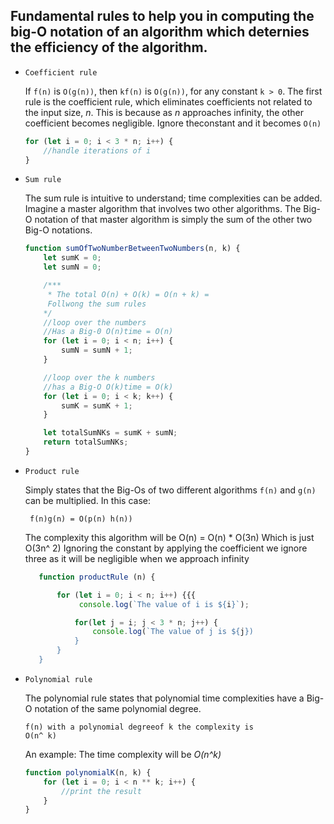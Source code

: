 <!-- @format -->

## Fundamental rules to help you in computing the big-O notation of an algorithm which deternies the efficiency of the algorithm.

-   `Coefficient rule`

    If `f(n)` is `O(g(n))`, then `kf(n)` is `O(g(n))`, for any constant `k > 0`.
    The first rule is the coefficient rule, which eliminates coefficients not
    related to the input size, <em> n</em>. This is because as <em>n</em>
    approaches infinity, the other coefficient becomes negligible. Ignore
    theconstant and it becomes `O(n)`

    ```js
    for (let i = 0; i < 3 * n; i++) {
    	//handle iterations of i
    }
    ```

-   `Sum rule`

    The sum rule is intuitive to understand; time complexities can be added.
    Imagine a master algorithm that involves two other algorithms. The Big-O
    notation of that master algorithm is simply the sum of the other two Big-O
    notations.

    ```js
    function sumOfTwoNumberBetweenTwoNumbers(n, k) {
    	let sumK = 0;
    	let sumN = 0;

    	/***
         * The total O(n) + O(k) = O(n + k) = 
         Follwong the sum rules
        */
    	//loop over the numbers
    	//Has a Big-0 O(n)time = O(n)
    	for (let i = 0; i < n; i++) {
    		sumN = sumN + 1;
    	}

    	//loop over the k numbers
    	//has a Big-O O(k)time = O(k)
    	for (let i = 0; i < k; k++) {
    		sumK = sumK + 1;
    	}

    	let totalSumNKs = sumK + sumN;
    	return totalSumNKs;
    }
    ```

-   `Product rule`

    Simply states that the Big-Os of two different algorithms `f(n)` and `g(n)`
    can be multiplied. In this case:

         f(n)g(n) = O(p(n) h(n))

    The complexity this algorithm will be O(n) = O(n) \* O(3n) Which is just
    O(3n^ 2) Ignoring the constant by applying the coefficient we ignore three
    as it will be negligible when we approach infinity

    ```js
       function productRule (n) {

           for (let i = 0; i < n; i++) {{{
                console.log(`The value of i is ${i}`);

               for(let j = i; j < 3 * n; j++) {
                   console.log(`The value of j is ${j})
               }
           }
       }
    ```

-   `Polynomial rule`

    The polynomial rule states that polynomial time complexities have a Big-O
    notation of the same polynomial degree.

        f(n) with a polynomial degreeof k the complexity is
        O(n^ k)

    An example: The time complexity will be <em>O(n^k)</em>

    ```js
    function polynomialK(n, k) {
    	for (let i = 0; i < n ** k; i++) {
    		//print the result
    	}
    }
    ```

